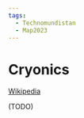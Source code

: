```yaml
---
tags:
  - Technomundistan
  - Map2023
---
```

# Cryonics

 [Wikipedia](https://en.wikipedia.org/wiki/Cryonics)

(TODO)
